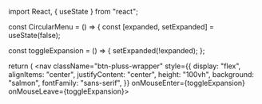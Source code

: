 import React, { useState } from "react";

const CircularMenu = () => {
  const [expanded, setExpanded] = useState(false);

  const toggleExpansion = () => {
    setExpanded(!expanded);
  };

  return (
    <nav
      className="btn-pluss-wrapper"
      style={{
        display: "flex",
        alignItems: "center",
        justifyContent: "center",
        height: "100vh",
        background: "salmon",
        fontFamily: "sans-serif",
      }}
      onMouseEnter={toggleExpansion}
      onMouseLeave={toggleExpansion}>
      <style>
        {`
          .btn-pluss-wrapper {
            position: relative;
          }

          .btn-pluss-wrapper .btn-pluss {
            overflow: hidden;
            position: absolute;
            top: 50%;
            left: 50%;
            transform: translate(-50%, -50%);
            width: ${expanded ? "200px" : "30px"};
            height: ${expanded ? "auto" : "30px"};
            background-color: white;
            border-radius: ${expanded ? "10px" : "50%"};
            transition: all 0.5s ease;
          }

          .btn-pluss-wrapper .btn-pluss ul {
            opacity: ${expanded ? "1" : "0"};
            visibility: ${expanded ? "visible" : "hidden"};
            transition: all 0.5s ease;
          }

          .btn-pluss-wrapper .btn-pluss li {
            height: ${expanded ? "auto" : "0px"};
            overflow: hidden;
            transition: height 0.5s ease;
          }
        `}
      </style>
      <div className="btn-pluss">
        <ul>
          <li>
            <a
              href="#about"
              style={{
                color: "#FA434B",
                textDecoration: "none",
              }}>
              About me
            </a>
          </li>
          <li>
            <a
              href="#blog"
              style={{
                color: "#FA434B",
                textDecoration: "none",
              }}>
              Blog
            </a>
          </li>
          <li>
            <a
              href="#projects"
              style={{
                color: "#FA434B",
                textDecoration: "none",
              }}>
              Projects
            </a>
          </li>
          <li>
            <a
              href="#contact"
              style={{
                color: "#FA434B",
                textDecoration: "none",
              }}>
              Contact
            </a>
          </li>
        </ul>
        <div>+</div>
      </div>
    </nav>
  );
};

export default CircularMenu;

// contentScript.js

// Execute this script when the DOM is fully loaded
document.addEventListener("DOMContentLoaded", function() {
    // Find elements with inline styles injected by your extension
    var elementsWithInlineStyles = document.querySelectorAll('[style*="your-inline-style-property"]');

    // Iterate through the matched elements and remove the specific inline styles
    elementsWithInlineStyles.forEach(function(element) {
        // Check if the element has the specific inline style property set by your extension
        if (element.style.yourInlineStyleProperty !== undefined) {
            // Remove the specific inline style property injected by your extension
            element.style.removeProperty('yourInlineStyleProperty');
        }
    });
});

